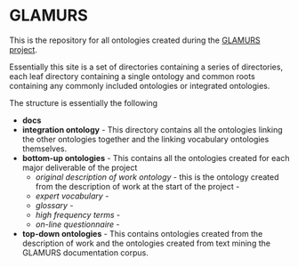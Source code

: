 # GLAMURS

This is the repository for all ontologies created during the [GLAMURS project](http://glamurs.eu/).

Essentially this site is a set of directories containing a series of directories, each leaf directory containing a single ontology and common roots containing any commonly included ontologies or integrated ontologies.

The structure is essentially the following

+ **docs**
+ **integration ontology** - This directory contains all the ontologies linking the other ontologies together and the linking vocabulary ontologies themselves.
+ **bottom-up ontologies** - This contains all the ontologies created for each major deliverable of the project
	- *original description of work ontology* - this is the ontology created from the description of work at the start of the project -
	- *expert vocabulary* -
	- *glossary* -
	- *high frequency terms* -
	- *on-line questionnaire* -
+ **top-down ontologies** - This contains ontologies created from the description of work and the ontologies created from text mining the GLAMURS documentation corpus.
